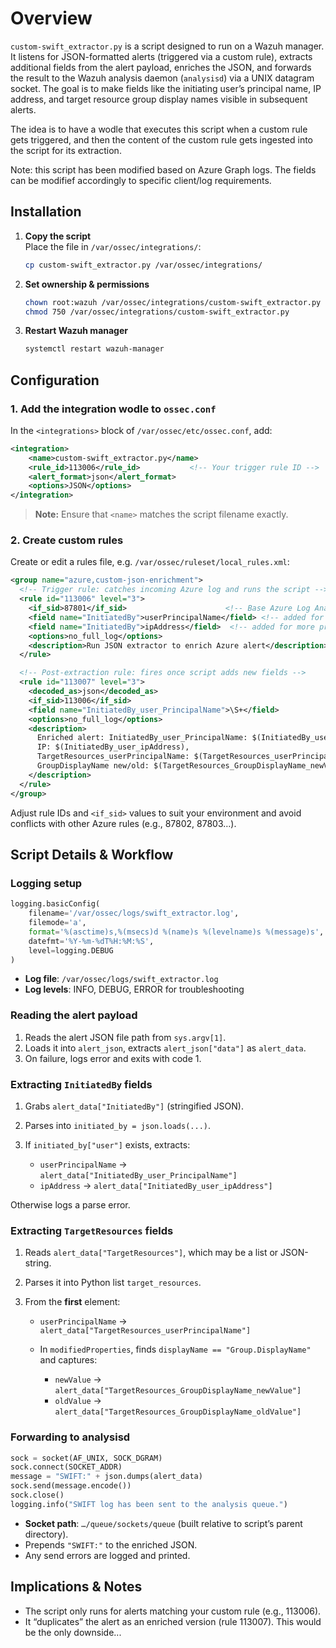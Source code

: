 # Overview

`custom-swift_extractor.py` is a script designed to run on a Wazuh manager. It listens for JSON-formatted alerts (triggered via a custom rule), extracts additional fields from the alert payload, enriches the JSON, and forwards the result to the Wazuh analysis daemon (`analysisd`) via a UNIX datagram socket. The goal is to make fields like the initiating user’s principal name, IP address, and target resource group display names visible in subsequent alerts.

The idea is to have a wodle that executes this script when a custom rule gets triggered, and then the content of the custom rule gets ingested into the script for its extraction.

Note: this script has been modified based on Azure Graph logs. The fields can be modifief accordingly to specific client/log requirements.

## Installation

1. **Copy the script**  
   Place the file in `/var/ossec/integrations/`:  
   ```bash
   cp custom-swift_extractor.py /var/ossec/integrations/
   ```

2. **Set ownership & permissions**

   ```bash
   chown root:wazuh /var/ossec/integrations/custom-swift_extractor.py
   chmod 750 /var/ossec/integrations/custom-swift_extractor.py
   ```

3. **Restart Wazuh manager**

   ```bash
   systemctl restart wazuh-manager
   ```

## Configuration

### 1. Add the integration wodle to `ossec.conf`

In the `<integrations>` block of `/var/ossec/etc/ossec.conf`, add:

```xml
<integration>
    <name>custom-swift_extractor.py</name>
    <rule_id>113006</rule_id>           <!-- Your trigger rule ID -->
    <alert_format>json</alert_format>
    <options>JSON</options>
</integration>
```

> **Note:** Ensure that `<name>` matches the script filename exactly.

### 2. Create custom rules

Create or edit a rules file, e.g. `/var/ossec/ruleset/local_rules.xml`:

```xml
<group name="azure,custom-json-enrichment">
  <!-- Trigger rule: catches incoming Azure log and runs the script -->
  <rule id="113006" level="3">
    <if_sid>87801</if_sid>                      <!-- Base Azure Log Analytics rule -->
    <field name="InitiatedBy">userPrincipalName</field> <!-- added for more precision -->
    <field name="InitiatedBy">ipAddress</field>  <!-- added for more precision -->
    <options>no_full_log</options>
    <description>Run JSON extractor to enrich Azure alert</description>
  </rule>

  <!-- Post-extraction rule: fires once script adds new fields -->
  <rule id="113007" level="3">
    <decoded_as>json</decoded_as>
    <if_sid>113006</if_sid>
    <field name="InitiatedBy_user_PrincipalName">\S+</field>
    <options>no_full_log</options>
    <description>
      Enriched alert: InitiatedBy_user_PrincipalName: $(InitiatedBy_user_PrincipalName),
      IP: $(InitiatedBy_user_ipAddress),
      TargetResources_userPrincipalName: $(TargetResources_userPrincipalName),
      GroupDisplayName new/old: $(TargetResources_GroupDisplayName_newValue)/$(TargetResources_GroupDisplayName_oldValue)
    </description>
  </rule>
</group>
```

Adjust rule IDs and `<if_sid>` values to suit your environment and avoid conflicts with other Azure rules (e.g., 87802, 87803…).

## Script Details & Workflow

### Logging setup

```python
logging.basicConfig(
    filename='/var/ossec/logs/swift_extractor.log',
    filemode='a',
    format='%(asctime)s,%(msecs)d %(name)s %(levelname)s %(message)s',
    datefmt='%Y-%m-%dT%H:%M:%S',
    level=logging.DEBUG
)
```

* **Log file**: `/var/ossec/logs/swift_extractor.log`
* **Log levels**: INFO, DEBUG, ERROR for troubleshooting

### Reading the alert payload

1. Reads the alert JSON file path from `sys.argv[1]`.
2. Loads it into `alert_json`, extracts `alert_json["data"]` as `alert_data`.
3. On failure, logs error and exits with code 1.

### Extracting `InitiatedBy` fields

1. Grabs `alert_data["InitiatedBy"]` (stringified JSON).
2. Parses into `initiated_by = json.loads(...)`.
3. If `initiated_by["user"]` exists, extracts:

   * `userPrincipalName` → `alert_data["InitiatedBy_user_PrincipalName"]`
   * `ipAddress` → `alert_data["InitiatedBy_user_ipAddress"]`

Otherwise logs a parse error.

### Extracting `TargetResources` fields

1. Reads `alert_data["TargetResources"]`, which may be a list or JSON-string.
2. Parses it into Python list `target_resources`.
3. From the **first** element:

   * `userPrincipalName` → `alert_data["TargetResources_userPrincipalName"]`
   * In `modifiedProperties`, finds `displayName == "Group.DisplayName"` and captures:

     * `newValue` → `alert_data["TargetResources_GroupDisplayName_newValue"]`
     * `oldValue` → `alert_data["TargetResources_GroupDisplayName_oldValue"]`

### Forwarding to analysisd

```python
sock = socket(AF_UNIX, SOCK_DGRAM)
sock.connect(SOCKET_ADDR)
message = "SWIFT:" + json.dumps(alert_data)
sock.send(message.encode())
sock.close()
logging.info("SWIFT log has been sent to the analysis queue.")
```

* **Socket path**: `…/queue/sockets/queue` (built relative to script’s parent directory).
* Prepends `"SWIFT:"` to the enriched JSON.
* Any send errors are logged and printed.

## Implications & Notes
* The script only runs for alerts matching your custom rule (e.g., 113006).
* It “duplicates” the alert as an enriched version (rule 113007). This would be the only downside...
